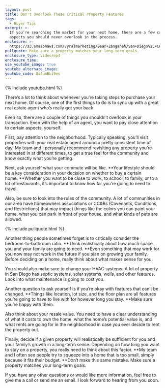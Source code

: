 ```yaml
---
layout: post
title: Don't Overlook These Critical Property Features
tags:
  - Buyer Tips
excerpt: >-
  If you’re searching the market for your next home, there are a few critical
  aspects you should never overlook in the process.
enclosure: >-
  https://s3.amazonaws.com/vyralmarketing/Sean+Zanganeh/San+Diego%2C+CA+Real+Estate+Things+Not+To+Overlook.mp4
pullquote: Make sure a property matches your long-term goals.
enclosure_type: video/mp4
enclosure_time:
use_youtube_image: true
youtube_alternate_image:
youtube_code: Qs4unBbi9es
---
```



{% include youtube.html %}

There’s a lot to think about whenever you’re taking steps to purchase your next home. Of course, one of the first things to do is to sync up with a great real estate agent who’s really got your back.

Even so, there are a couple of things you shouldn’t overlook in your transaction. Even with the help of an agent, you want to pay close attention to certain aspects, yourself.

First, pay attention to the neighborhood. Typically speaking, you’ll visit properties with your real estate agent around a pretty consistent time of day. My team and I personally recommend revisiting any property you’re interested in at different times, to get a true feel for the community and know exactly what you’re getting.

Next, ask yourself what your commute will be like. **Your lifestyle should be a key consideration in your decision on whether to buy a certain home.&nbsp;**Whether you want to be close to work, to school, to family, or to a lot of restaurants, it’s important to know how far you’re going to need to travel.

Also, be sure to look into the rules of the community. A lot of communities in our area have homeowners associations or CC&Rs (Covenants, Conditions, and Restrictions) that may impact things like the colors you can paint your home, what you can park in front of your house, and what kinds of pets are allowed.

{% include pullquote.html %}

Another thing people sometimes forget is to critically consider the bedroom-to-bathroom ratio. **Think realistically about how much space you and your family are going to need.&nbsp;**Even something that may work for you now may not work in the future if you plan on growing your family. Before deciding on a home, really think about what makes sense for you.

You should also make sure to change your HVAC systems. A lot of property in San Diego has septic systems, solar systems, wells, and other features. Look into what maintenance is going to cost you.

Another question to ask yourself is if you’re okay with features that can’t be changed. **Things like location, lot size, and the floor plan are all features you’re going to have to live with for however long you stay.&nbsp;**Make sure you’re happy with them.

Also think about your resale value. You need to have a clear understanding of what it costs to own the home, what the home’s potential value is, and what rents are going for in the neighborhood in case you ever decide to rent the property out.

Finally, decide if a given property will realistically be sufficient for you and your family’s growth in a long-term sense. Depending on how long you want to stay on a property, you really need to think about this factor. **My team and I often see people try to squeeze into a home that is too small, simply because it fits their budget.&nbsp;**Don’t make this same mistake. Make sure a property matches your long-term goals.

If you have any other questions or would like more information, feel free to give me a call or send me an email. I look forward to hearing from you soon.